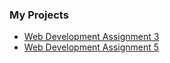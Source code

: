### My Projects

- [Web Development Assignment 3](https://nazarchamp.github.io/Assignment%203)
- [Web Development Assignment 5](https://nazarchamp.github.io/Assignment%205)
